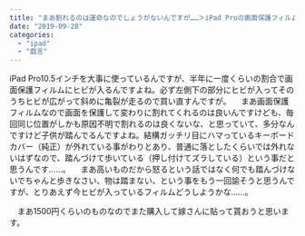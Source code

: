 ```yaml
---
title: "まあ割れるのは運命なのでしょうがないんですが……＞iPad Proの画面保護フィルム"
date: "2019-09-28"
categories: 
  - "ipad"
  - "戯言"
---
```


iPad Pro10.5インチを大事に使っているんですが、半年に一度くらいの割合で画面保護フィルムにヒビが入るんですよね。必ず左側下の部分にヒビが入ってそのうちヒビが広がって斜めに亀裂が走るので買い直すんですが。 　まあ画面保護フィルムなので画面を保護して変わりに割れてくれるのは良いんですけども、毎回同じ位置がしかも原因不明で割れるのは良くないな、と思っていて、多分なんですけど子供が踏んでるんですよね。結構ガッチリ目にハマっているキーボードカバー（純正）が外れている事がわりとあり、普通に落としたくらいでは外れないはずなので、踏んづけて歩いている（押し付けてズラしている）という事だと思うんです……。 　まあ高いものだから怒るという話ではなく何でも踏んづけないでちゃんと歩きなさい、物は踏まない、という事をもう一回諭そうと思うんですが、とりあえず今ヒビが入っているフィルムどうしようかな……。

　まあ1500円くらいのものなのでまた購入して嫁さんに貼って貰おうと思います。
